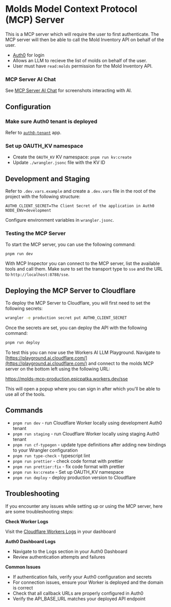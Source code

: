 # Molds Model Context Protocol (MCP) Server

This is a MCP server which will require the user to first authenticate. The MCP server will then be able to call the Mold Inventory API on behalf of the user.

- [Auth0](https://auth0.com/) for login
- Allows an LLM to recieve the list of molds on behalf of the user.
- User must have `read:molds` permission for the Mold Inventory API.

### MCP Server AI Chat

See [MCP Server AI Chat](./docs/mcp-server-ai-chat.md) for screenshots interacting with AI.

## Configuration

### Make sure Auth0 tenant is deployed

Refer to [`auth0-tenant`](../auth0-tenant/README.md) app.

### Set up OAUTH_KV namespace

- Create the `OAUTH_KV` KV namespace: `pnpm run kv:create`
- Update `./wrangler.jsonc` file with the KV ID

## Development and Staging

Refer to `.dev.vars.example` and create a `.dev.vars` file in the root of the project with the following structure:

```
AUTH0_CLIENT_SECRET=The Client Secret of the application in Auth0
NODE_ENV=development
```

Configure environment variables in `wrangler.jsonc`.

### Testing the MCP Server

To start the MCP server, you can use the following command:

```
pnpm run dev
```

With MCP Inspector you can connect to the MCP server, list the available tools and call them. Make sure to set the transport type to `sse` and the URL to `http://localhost:8788/sse`.

## Deploying the MCP Server to Cloudflare

To deploy the MCP Server to Cloudflare, you will first need to set the following secrets:

```bash
wrangler -e production secret put AUTH0_CLIENT_SECRET
```

Once the secrets are set, you can deploy the API with the following command:

```bash
pnpm run deploy
```

To test this you can now use the Workers AI LLM Playground. Navigate to [https://playground.ai.cloudflare.com/](https://playground.ai.cloudflare.com/) and connect to the molds MCP server on the bottom left using the following URL:

https://molds-mcp-production.epicpatka.workers.dev/sse

This will open a popup where you can sign in after which you'll be able to use all of the tools.

## Commands

- `pnpm run dev` - run Cloudflare Worker locally using development Auth0 tenant
- `pnpm run staging` - run Cloudflare Worker locally using staging Auth0 tenant
- `pnpm run cf-typegen` - update type definitions after adding new bindings to your Wrangler configuration
- `pnpm run type-check` - typescript lint
- `pnpm run prettier` - check code format with prettier
- `pnpm run prettier:fix` - fix code format with prettier
- `pnpm run kv:create` - Set up OAUTH_KV namespace
- `pnpm run deploy` - deploy production version to Cloudflare

## Troubleshooting

If you encounter any issues while setting up or using the MCP server, here are some troubleshooting steps:

**Check Worker Logs**

Visit the [Cloudflare Workers Logs](https://developers.cloudflare.com/workers/observability/logs/) in your dashboard

**Auth0 Dashboard Logs**

- Navigate to the Logs section in your Auth0 Dashboard
- Review authentication attempts and failures

**Common Issues**

- If authentication fails, verify your Auth0 configuration and secrets
- For connection issues, ensure your Worker is deployed and the domain is correct
- Check that all callback URLs are properly configured in Auth0
- Verify the API_BASE_URL matches your deployed API endpoint
